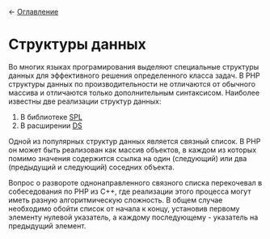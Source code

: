← [Оглавление](https://github.com/lutov/interview/blob/main/README.md)

# Структуры данных

Во многих языках програмирования выделяют специальные структуры данных для эффективного решения определенного класса задач. В PHP структуры данных по производительности не отличаются от обычного массива и отличаются только дополнительным синтаксисом. Наиболее известны две реализации структур данных:

1. В библиотеке [SPL](https://www.php.net/manual/en/spl.datastructures.php)
2. В расширении [DS](https://github.com/php-ds)

Одной из популярных структур данных является связный список. В PHP он может быть реализован как массив объектов, в каждом из которых помимо значения содержится ссылка на один (следующий) или два (предыдущий и следующий) соседних объекта.

Вопрос о развороте однонаправленного связного списка перекочевал в собеседования по PHP из С++, где реализации этого процесса могут иметь разную алгоритмическую сложность. В общем случае необходимо обойти список от начала к концу, установив первому элементу нулевой указатель, а каждому последующему - указатель на предыдущий элемент.
